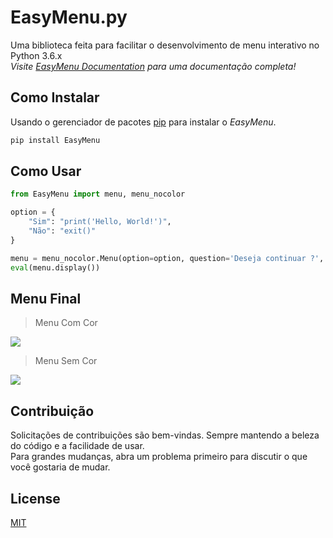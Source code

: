 # EasyMenu.py

Uma biblioteca feita para facilitar o desenvolvimento de menu interativo no Python 3.6.x  
*Visite [EasyMenu Documentation](https://nvrsantos.github.io/easymenu.py/) para uma documentação completa!*

## Como Instalar

Usando o gerenciador de pacotes [pip](https://pypi.org/) para instalar o *EasyMenu*.

```bash
pip install EasyMenu
```

## Como Usar

```python
from EasyMenu import menu, menu_nocolor

option = {
    "Sim": "print('Hello, World!')",
    "Não": "exit()"
}

menu = menu_nocolor.Menu(option=option, question='Deseja continuar ?', qchoice='Escolha uma opção: ')
eval(menu.display())

```

## Menu Final

> Menu Com Cor

![](https://i.imgur.com/sQFMTv9.png)

> Menu Sem Cor

![](https://i.imgur.com/vRV2lnJ.png)

## Contribuição
Solicitações de contribuições são bem-vindas. Sempre mantendo a beleza do código e a facilidade de usar.\
Para grandes mudanças, abra um problema primeiro para discutir o que você gostaria de mudar.

## License
[MIT](https://github.com/nvrsantos/easymenu.py/blob/master/LICENSE)
